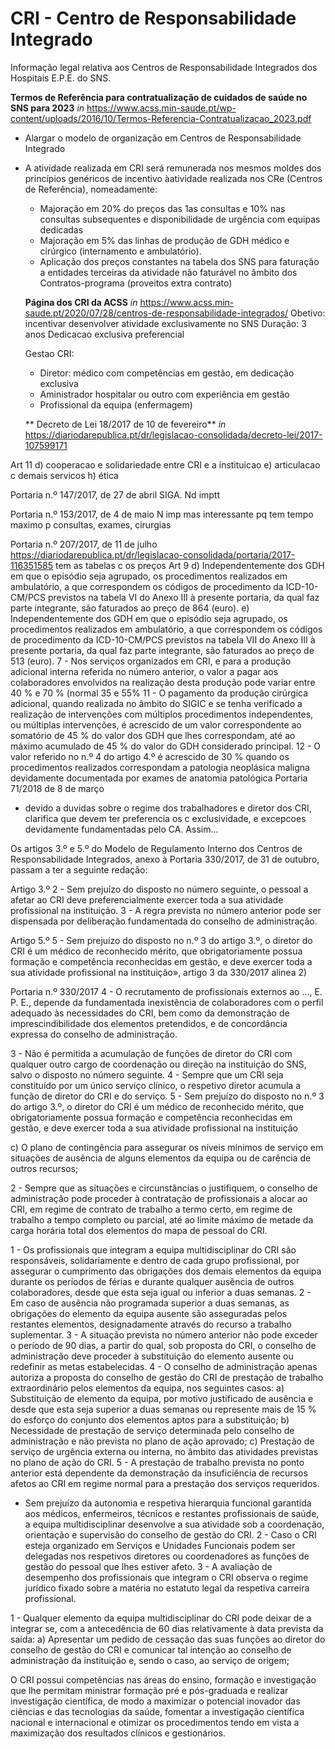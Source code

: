 # CRI - Centro de Responsabilidade Integrado

Informação legal relativa aos Centros de Responsabilidade Integrados dos Hospitais E.P.E. do SNS.


**Termos de Referência para contratualização de cuidados de saúde no SNS para 2023** 
_in_ https://www.acss.min-saude.pt/wp-content/uploads/2016/10/Termos-Referencia-Contratualizacao_2023.pdf
- Alargar o modelo de organização em Centros de Responsabilidade Integrado
- A atividade realizada em CRI será remunerada nos mesmos moldes dos princípios genéricos de incentivo àatividade realizada nos CRe (Centros de Referência), nomeadamente:
  - Majoração em 20% do preços das 1as consultas e 10% nas consultas subsequentes e disponibilidade de urgência com equipas dedicadas
  - Majoração em 5% das linhas de produção de GDH médico e cirúrgico (internamento e ambulatório).
  - Aplicação dos preços constantes na tabela dos SNS para faturação a entidades terceiras da atividade não faturável no âmbito dos Contratos-programa (proveitos extra contrato)


  **Página dos CRI da ACSS**
  _in_ https://www.acss.min-saude.pt/2020/07/28/centros-de-responsabilidade-integrados/
  Obetivo: incentivar desenvolver atividade exclusivamente no SNS
  Duração: 3 anos
  Dedicacao exclusiva preferencial

  Gestao CRI:
    - Diretor: médico com competências em gestão, em dedicação exclusiva
    - Aministrador hospitalar ou outro com experiência em gestão
    - Profissional da equipa (enfermagem)


  ** Decreto de Lei 18/2017 de 10 de fevereiro**
  _in_ https://diariodarepublica.pt/dr/legislacao-consolidada/decreto-lei/2017-107599171
 
Art 11 d) cooperacao e solidariedade entre CRI e a instituicao
e) articulacao c demais servicos
h) ética

Portaria n.º 147/2017, de 27 de abril 
SIGA. Nd imptt

Portaria n.º 153/2017, de 4 de maio
N imp mas interessante pq tem tempo maximo p consultas, exames, cirurgias

Portaria n.º 207/2017, de 11 de julho
https://diariodarepublica.pt/dr/legislacao-consolidada/portaria/2017-116351585
tem as tabelas c os preços
Art 9 d) Independentemente dos GDH em que o episódio seja agrupado, os procedimentos realizados em ambulatório, a que correspondem os códigos de procedimento da ICD-10-CM/PCS previstos na tabela VI do Anexo III à presente portaria, da qual faz parte integrante, são faturados ao preço de 864 (euro).
e) Independentemente dos GDH em que o episódio seja agrupado, os procedimentos realizados em ambulatório, a que correspondem os códigos de procedimento da ICD-10-CM/PCS previstos na tabela VII do Anexo III à presente portaria, da qual faz parte integrante, são faturados ao preço de 513 (euro).
7 - Nos serviços organizados em CRI, e para a produção adicional interna referida no número anterior, o valor a pagar aos colaboradores envolvidos na realização desta produção pode variar entre 40 % e 70 % (normal 35 e 55%
11 - O pagamento da produção cirúrgica adicional, quando realizada no âmbito do SIGIC e se tenha verificado a realização de intervenções com múltiplos procedimentos independentes, ou múltiplas intervenções, é acrescido de um valor correspondente ao somatório de 45 % do valor dos GDH que lhes correspondam, até ao máximo acumulado de 45 % do valor do GDH considerado principal. 12 - O valor referido no n.º 4 do artigo 4.º é acrescido de 30 % quando os procedimentos realizados correspondam a patologia neoplásica maligna devidamente documentada por exames de anatomia patológica
Portaria 71/2018 de 8 de março
- devido a duvidas sobre o regime dos trabalhadores e diretor dos CRI, clarifica que  devem ter preferencia os c exclusividade, e excepcoes devidamente fundamentadas pelo CA.
Assim...

Os artigos 3.º e 5.º do Modelo de Regulamento Interno dos Centros de Responsabilidade Integrados, anexo à Portaria 330/2017, de 31 de outubro, passam a ter a seguinte redação:

Artigo 3.º
2 - Sem prejuízo do disposto no número seguinte, o pessoal a afetar ao CRI deve preferencialmente exercer toda a sua atividade profissional na instituição.
3 - A regra prevista no número anterior pode ser dispensada por deliberação fundamentada do conselho de administração.

Artigo 5.º
5 - Sem prejuízo do disposto no n.º 3 do artigo 3.º, o diretor do CRI é um médico de reconhecido mérito, que obrigatoriamente possua formação e competência reconhecidas em gestão, e deve exercer toda a sua atividade profissional na instituição», artigo 3 da 330/2017  alinea 2)



Portaria n.º 330/2017
4 - O recrutamento de profissionais externos ao ..., E. P. E., depende da fundamentada inexistência de colaboradores com o perfil adequado às necessidades do CRI, bem como da demonstração de imprescindibilidade dos elementos pretendidos, e de concordância expressa do conselho de administração.

3 - Não é permitida a acumulação de funções de diretor do CRI com qualquer outro cargo de coordenação ou direção na instituição do SNS, salvo o disposto no número seguinte.
4 - Sempre que um CRI seja constituído por um único serviço clínico, o respetivo diretor acumula a função de diretor do CRI e do serviço.
5 - Sem prejuízo do disposto no n.º 3 do artigo 3.º, o diretor do CRI é um médico de reconhecido mérito, que obrigatoriamente possua formação e competência reconhecidas em gestão, e deve exercer toda a sua atividade profissional na instituição

c) O plano de contingência para assegurar os níveis mínimos de serviço em situações de ausência de alguns elementos da equipa ou de carência de outros recursos;

2 - Sempre que as situações e circunstâncias o justifiquem, o conselho de administração pode proceder à contratação de profissionais a alocar ao CRI, em regime de contrato de trabalho a termo certo, em regime de trabalho a tempo completo ou parcial, até ao limite máximo de metade da carga horária total dos elementos do mapa de pessoal do CRI.

1 - Os profissionais que integram a equipa multidisciplinar do CRI são responsáveis, solidariamente e dentro de cada grupo profissional, por assegurar o cumprimento das obrigações dos demais elementos da equipa durante os períodos de férias e durante qualquer ausência de outros colaboradores, desde que esta seja igual ou inferior a duas semanas.
2 - Em caso de ausência não programada superior a duas semanas, as obrigações do elemento da equipa ausente são asseguradas pelos restantes elementos, designadamente através do recurso a trabalho suplementar.
3 - A situação prevista no número anterior não pode exceder o período de 90 dias, a partir do qual, sob proposta do CRI, o conselho de administração deve proceder à substituição do elemento ausente ou redefinir as metas estabelecidas.
4 - O conselho de administração apenas autoriza a proposta do conselho de gestão do CRI de prestação de trabalho extraordinário pelos elementos da equipa, nos seguintes casos:
a) Substituição de elemento da equipa, por motivo justificado de ausência e desde que esta seja superior a duas semanas ou represente mais de 15 % do esforço do conjunto dos elementos aptos para a substituição;
b) Necessidade de prestação de serviço determinada pelo conselho de administração e não prevista no plano de ação aprovado;
c) Prestação de serviço de urgência externa ou interna, no âmbito das atividades previstas no plano de ação do CRI.
5 - A prestação de trabalho prevista no ponto anterior está dependente da demonstração da insuficiência de recursos afetos ao CRI em regime normal para a prestação dos serviços requeridos.


 - Sem prejuízo da autonomia e respetiva hierarquia funcional garantida aos médicos, enfermeiros, técnicos e restantes profissionais de saúde, a equipa multidisciplinar desenvolve a sua atividade sob a coordenação, orientação e supervisão do conselho de gestão do CRI.
2 - Caso o CRI esteja organizado em Serviços e Unidades Funcionais podem ser delegadas nos respetivos diretores ou coordenadores as funções de gestão do pessoal que lhes estiver afeto.
3 - A avaliação de desempenho dos profissionais que integram o CRI observa o regime jurídico fixado sobre a matéria no estatuto legal da respetiva carreira profissional.
 
1 - Qualquer elemento da equipa multidisciplinar do CRI pode deixar de a integrar se, com a antecedência de 60 dias relativamente à data prevista da saída:
a) Apresentar um pedido de cessação das suas funções ao diretor do conselho de gestão do CRI e comunicar tal intenção ao conselho de administração da instituição e, sendo o caso, ao serviço de origem;

O CRI possui competências nas áreas do ensino, formação e investigação que lhe permitam ministrar formação pré e pós-graduada e realizar investigação científica, de modo a maximizar o potencial inovador das ciências e das tecnologias da saúde, fomentar a investigação científica nacional e internacional e otimizar os procedimentos tendo em vista a maximização dos resultados clínicos e gestionários.
